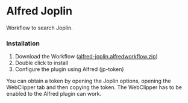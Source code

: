 Alfred Joplin
=======

Workflow to search Joplin.

### Installation
1. Download the Workflow ([alfred-joplin.alfredworkflow.zip](https://nightly.link/klassm/alfred-joplin/workflows/package/master/alfred-joplin.alfredworkflow.zip))
2. Double click to install
3. Configure the plugin using Alfred (jp-token)

You can obtain a token by opening the Joplin options, opening the WebClipper tab and then copying the token.
The WebClipper has to be enabled to the Alfred plugin can work.
